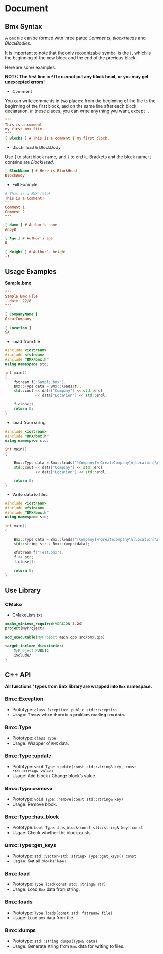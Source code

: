 # Document
## Bmx Syntax
A `bmx` file can be formed with three parts: *Comments*, *BlockHeads* and *BlockBodies*.

It is important to note that the only recognizable symbol is the `[`, which is the beginning of the new block and the end of the previous block.

Here are some examples.

**NOTE: The first line in `file` cannot put any block head, or you may get unexcepted errors!**

- Comment

 You can write comments in two places: from the beginning of the file to the beginning of the first block, and on the same line after each block declaration. In these places, you can write any thing you want, except `[`.

```ini
"""
This is a comment
My first bmx file.
"""
[ Block1 ] # This is a comment | my first block.
```

- BlockHead & BlockBody

Use `[` to start block name, and `]` to end it. Brackets and the block name it contains are *BlockHead*.

```ini
[ BlockName ] # Here is BlockHead
BlockBody
```

- Full Example
```ini
# This is a BMX file!
This is a Comment!
"""
Comment 1
Comment 2
"""

[ Name ] # Author's name
AnpyD

[ Age ] # Author's age
0

[ Height ] # Author's height
-1
```

## Usage Examples
**Sample.bmx**
```ini
"""
Sample Bmx File
- date: 22/8
"""

[ CompanyName ]
GreatCompany

[ Location ]
SA
```

- Load from file
```c++
#include <iostream>
#include <fstream>
#include "BMX/bmx.h"
using namespace std;

int main()
{
    fstream f("Sample.bmx");
    Bmx::Type data = Bmx::loads(f);
    std::cout << data["Company"] << std::endl
              << data["Location"] << std::endl;

    f.close();
    return 0;
}
```

- Load from string
```c++
#include <iostream>
#include "BMX/bmx.h"
using namespace std;

int main()
{
    
    Bmx::Type data = Bmx::loads("[Company]\nGreateCompany\n[Location]\nLA");
    std::cout << data["Company"] << std::endl
              << data["Location"] << std::endl;

    return 0;
}
```

- Write data to files
```c++
#include <iostream>
#include <fstream>
#include "BMX/bmx.h"
using namespace std;

int main()
{
    
    Bmx::Type data = Bmx::loads("[Company]\nGreateCompany\n[Location]\nLA");
    std::string str = Bmx::dumps(data);

    ofstream f("Test.bmx");
    f << str;
    f.close();
    
    return 0;
}
```

## Use Library
### CMake
- CMakeLists.txt
```cmake
cmake_minimum_required(VERSION 3.20)
project(MyProject)

add_executable(MyProject main.cpp src/bmx.cpp)

target_include_directories(
    MyProject PUBLIC
    include/
)
```

## C++ API
**All functions / types from Bmx library are wrapped into `Bmx` namespace.**

### Bmx::Exception
- Prototype: `class Exception: public std::exception`
- Usage: Throw when there is a problem reading `BMX` data.

### Bmx::Type
- Prototype: `class Type`
- Usage: Wrapper of `BMX` data.

### Bmx::Type::update
- Prototype: `void Type::update(const std::string& key, const std::string& value)`
- Usage: Add block / Change block's value.

### Bmx::Type::remove
- Prototype: `void Type::remove(const std::string& key)`
- Usage: Remove block.

### Bmx::Type::has_block
- Prototype: `bool Type::has_block(const std::string& key) const`
- Usgae: Check whether the block exists.

### Bmx::Type::get_keys
- Prototype: `std::vector<std::string> Type::get_keys() const`
- Usgae: Get all blocks' keys.

### Bmx::load
- Prototype: `Type load(const std::string& str)`
- Usage: Load `Bmx` data from string.

### Bmx::loads
- Prototype: `Type loads(const std::fstream& file)`
- Usage: Load `Bmx` data from file.

### Bmx::dumps
- Prototype: `std::string dumps(Type& data)`
- Usage: Generate string from `Bmx` data for writing to files.